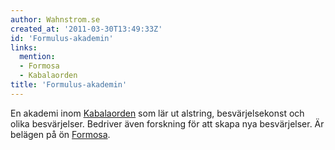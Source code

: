 ```yaml
---
author: Wahnstrom.se
created_at: '2011-03-30T13:49:33Z'
id: 'Formulus-akademin'
links:
  mention:
  - Formosa
  - Kabalaorden
title: 'Formulus-akademin'
---
```


En akademi inom [Kabalaorden] som lär ut alstring, besvärjelsekonst och olika besvärjelser. Bedriver
även forskning för att skapa nya besvärjelser. Är belägen på ön [Formosa].

  [Kabalaorden]: Kabalaorden
  [Formosa]: Formosa